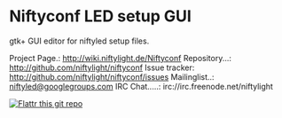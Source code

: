 Niftyconf LED setup GUI
=======================

gtk+ GUI editor for niftyled setup files. 



Project Page.: http://wiki.niftylight.de/Niftyconf
Repository...: http://github.com/niftylight/niftyconf
Issue tracker: http://github.com/niftylight/niftyconf/issues
Mailinglist..: niftyled@googlegroups.com
IRC Chat.....: irc://irc.freenode.net/niftylight

[![Flattr this git repo](http://api.flattr.com/button/flattr-badge-large.png)](https://flattr.com/thing/1345750/niftyled)

